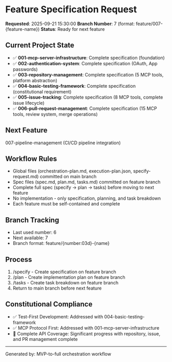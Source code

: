 # Feature Specification Request

**Requested**: 2025-09-21 15:30:00
**Branch Number**: 7 (format: feature/007-{feature-name})
**Status**: Ready for next feature

## Current Project State
- ✅ **001-mcp-server-infrastructure**: Complete specification (foundation)
- ✅ **002-authentication-system**: Complete specification (OAuth, App passwords) 
- ✅ **003-repository-management**: Complete specification (5 MCP tools, platform abstraction)
- ✅ **004-basic-testing-framework**: Complete specification (constitutional requirement)
- ✅ **005-issue-tracking**: Complete specification (8 MCP tools, complete issue lifecycle)
- ✅ **006-pull-request-management**: Complete specification (15 MCP tools, review system, merge operations)

## Next Feature
007-pipeline-management (CI/CD pipeline integration)

## Workflow Rules
- Global files (orchestration-plan.md, execution-plan.json, specify-request.md) committed on main branch
- Spec files (spec.md, plan.md, tasks.md) committed on feature branch
- Complete full spec (specify → plan → tasks) before moving to next feature
- No implementation - only specification, planning, and task breakdown
- Each feature must be self-contained and complete

## Branch Tracking
- Last used number: 6
- Next available: 7
- Branch format: feature/{number:03d}-{name}

## Process
1. /specify - Create specification on feature branch
2. /plan - Create implementation plan on feature branch  
3. /tasks - Create task breakdown on feature branch
4. Return to main branch before next feature

## Constitutional Compliance
- ✅ Test-First Development: Addressed with 004-basic-testing-framework
- ✅ MCP Protocol First: Addressed with 001-mcp-server-infrastructure  
- 🔄 Complete API Coverage: Significant progress with repository, issue, and PR management complete

---
Generated by: MVP-to-full orchestration workflow
